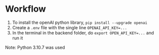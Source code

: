 # Workflow

1. To install the openAI python library, `pip install --upgrade openai`
2. Create a `.env` file with the single line `OPENAI_API_KEY=...`
3. In the terminal in the backend folder, do `export OPEN_API_KEY=...` and run it



Note: Python 3.10.7 was used